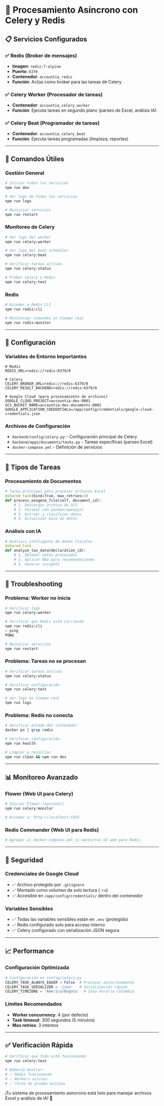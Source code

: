 # 🔄 Procesamiento Asíncrono con Celery y Redis

## 📋 Servicios Configurados

### ✅ **Redis** (Broker de mensajes)
- **Imagen**: `redis:7-alpine`
- **Puerto**: `6379`
- **Contenedor**: `accountia_redis`
- **Función**: Actúa como broker para las tareas de Celery

### ✅ **Celery Worker** (Procesador de tareas)
- **Contenedor**: `accountia_celery_worker`
- **Función**: Ejecuta tareas en segundo plano (parseo de Excel, análisis IA)

### ✅ **Celery Beat** (Programador de tareas)
- **Contenedor**: `accountia_celery_beat`
- **Función**: Ejecuta tareas programadas (limpieza, reportes)

---

## 🚀 **Comandos Útiles**

### **Gestión General**
```bash
# Iniciar todos los servicios
npm run dev

# Ver logs de todos los servicios
npm run logs

# Reiniciar servicios
npm run restart
```

### **Monitoreo de Celery**
```bash
# Ver logs del worker
npm run celery:worker

# Ver logs del beat scheduler
npm run celery:beat

# Verificar tareas activas
npm run celery:status

# Probar Celery y Redis
npm run celery:test
```

### **Redis**
```bash
# Acceder a Redis CLI
npm run redis:cli

# Monitorear comandos en tiempo real
npm run redis:monitor
```

---

## 🔧 **Configuración**

### **Variables de Entorno Importantes**
```env
# Redis
REDIS_URL=redis://redis:6379/0

# Celery
CELERY_BROKER_URL=redis://redis:6379/0
CELERY_RESULT_BACKEND=redis://redis:6379/0

# Google Cloud (para procesamiento de archivos)
GOOGLE_CLOUD_PROJECT=accountia-dev-0001
GCS_BUCKET_NAME=accountia-dev-documents-0001
GOOGLE_APPLICATION_CREDENTIALS=/app/config/credentials/google-cloud-credentials.json
```

### **Archivos de Configuración**
- `backend/config/celery.py` - Configuración principal de Celery
- `backend/apps/documents/tasks.py` - Tareas específicas (parseo Excel)
- `docker-compose.yml` - Definición de servicios

---

## 📝 **Tipos de Tareas**

### **Procesamiento de Documentos**
```python
# Tarea principal para procesar archivos Excel
@shared_task(bind=True, max_retries=3)
def process_exogena_file(self, document_id):
    # 1. Descargar archivo de GCS
    # 2. Parsear con pandas/openpyxl
    # 3. Extraer y clasificar datos
    # 4. Actualizar base de datos
```

### **Análisis con IA**
```python
# Análisis inteligente de datos fiscales
@shared_task
def analyze_tax_data(declaration_id):
    # 1. Obtener datos procesados
    # 2. Aplicar RAG para recomendaciones
    # 3. Generar insights
```

---

## 🐛 **Troubleshooting**

### **Problema: Worker no inicia**
```bash
# Verificar logs
npm run celery:worker

# Verificar que Redis esté corriendo
npm run redis:cli
> ping
PONG

# Reiniciar servicios
npm run restart
```

### **Problema: Tareas no se procesan**
```bash
# Verificar tareas activas
npm run celery:status

# Verificar configuración
npm run celery:test

# Ver logs en tiempo real
npm run logs
```

### **Problema: Redis no conecta**
```bash
# Verificar estado del contenedor
docker ps | grep redis

# Verificar configuración
npm run health

# Limpiar y reiniciar
npm run clean && npm run dev
```

---

## 📊 **Monitoreo Avanzado**

### **Flower (Web UI para Celery)**
```bash
# Iniciar Flower (opcional)
npm run celery:monitor

# Acceder a: http://localhost:5555
```

### **Redis Commander (Web UI para Redis)**
```bash
# Agregar al docker-compose.yml si necesitas UI web para Redis
```

---

## 🔐 **Seguridad**

### **Credenciales de Google Cloud**
- ✅ Archivo protegido por `.gitignore`
- ✅ Montado como volumen de solo lectura (`:ro`)
- ✅ Accesible en `/app/config/credentials/` dentro del contenedor

### **Variables Sensibles**
- ✅ Todas las variables sensibles están en `.env` (protegido)
- ✅ Redis configurado solo para acceso interno
- ✅ Celery configurado con serialización JSON segura

---

## 📈 **Performance**

### **Configuración Optimizada**
```python
# Configuración en config/celery.py
CELERY_TASK_ALWAYS_EAGER = False  # Procesar asíncronamente
CELERY_TASK_SERIALIZER = 'json'   # Serialización rápida
CELERY_TIMEZONE = 'America/Bogota'  # Zona horaria Colombia
```

### **Límites Recomendados**
- **Worker concurrency**: 4 (por defecto)
- **Task timeout**: 300 segundos (5 minutos)
- **Max retries**: 3 intentos

---

## ✅ **Verificación Rápida**

```bash
# Verificar que todo esté funcionando
npm run celery:test

# Debería mostrar:
# ✅ Redis funcionando
# ✅ Workers activos  
# ✅ Tarea de prueba exitosa
```

¡Tu sistema de procesamiento asíncrono está listo para manejar archivos Excel y análisis de IA! 🚀
